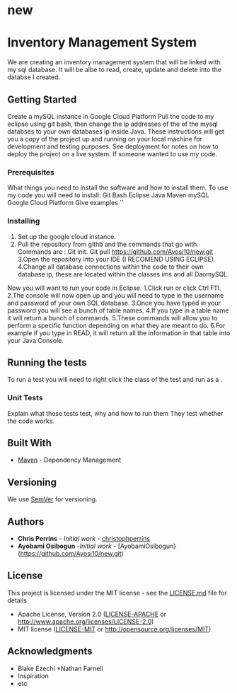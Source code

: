 # new
# Inventory Management System
We are creating an inventory management system that will be linked with my sql database. It will be albe to read, create, update and delete into the databse I created.
## Getting Started
Create a mySQL instance in Google Cloud Platform
Pull the code to my eclipse using git bash, then change the ip addresses of the of the mysql databses to your own databases ip inside Java.
These instructions will get you a copy of the project up and running on your local machine for development and testing purposes. See deployment for notes on how to deploy the project on a live system.
If someone wanted to use my code.
### Prerequisites
What things you need to install the software and how to install them.
To use my code you will need to install:
Git Bash
Eclipse
Java
Maven
mySQL
Google Cloud Platform
Give examples
``
### Installing
1. Set up the google cloud instance.
2. Pull the repository from githb and the commands that go with.
Commands are :
Git init.
Git pull https://github.com/Ayosi10/new.git
3.Open the repository into your IDE (I RECOMEND USING ECLIPSE).
4.Change all database connections within the code to their own database ip, these are located within the classes ims and all DaomySQL.

Now you will want to run your code in Eclipse.
1.Click run or  click Ctrl F11.
2.The console will now open up  and you will need to type in the username and password of your own SQL database.
3.Once you have typed in your password you will see a bunch of table names.
4.If you type in a table name it will return a bunch of commands.
5.These commands will allow you to perform a specific function depending on what they are meant to do.
6.For example if you type in READ, it will return all the information in that table into your Java Console.

## Running the tests
To run a test you will need to right click the class of the test and run as a .
### Unit Tests
Explain what these tests test, why and how to run them
They test whether the code works.

## Built With
* [Maven](https://maven.apache.org/) - Dependency Management
## Versioning
We use [SemVer](http://semver.org/) for versioning.
## Authors
* **Chris Perrins** - *Initial work* - [christophperrins](https://github.com/christophperrins)
* **Ayobami Osibogun** -*Initial work* - [AyobamiOsibogun}(https://github.com/Ayosi10/new.git)
## License
This project is licensed under the MIT license - see the [LICENSE.md](LICENSE.md) file for details
 * Apache License, Version 2.0
   ([LICENSE-APACHE](LICENSE-APACHE) or http://www.apache.org/licenses/LICENSE-2.0)
 * MIT license
   ([LICENSE-MIT](LICENSE-MIT) or http://opensource.org/licenses/MIT)
## Acknowledgments
* Blake Ezechi
*Nathan Farnell
* Inspiration
* etc
